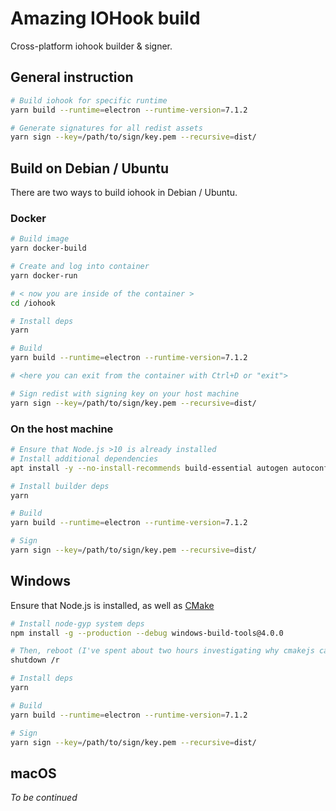 Amazing IOHook build
======
Cross-platform iohook builder & signer.

## General instruction
```bash
# Build iohook for specific runtime
yarn build --runtime=electron --runtime-version=7.1.2

# Generate signatures for all redist assets
yarn sign --key=/path/to/sign/key.pem --recursive=dist/
```

## Build on Debian / Ubuntu
There are two ways to build iohook in Debian / Ubuntu.

### Docker
```bash
# Build image
yarn docker-build

# Create and log into container
yarn docker-run

# < now you are inside of the container >
cd /iohook

# Install deps
yarn

# Build
yarn build --runtime=electron --runtime-version=7.1.2

# <here you can exit from the container with Ctrl+D or "exit">

# Sign redist with signing key on your host machine
yarn sign --key=/path/to/sign/key.pem --recursive=dist/
```
### On the host machine
```bash
# Ensure that Node.js >10 is already installed
# Install additional dependencies
apt install -y --no-install-recommends build-essential autogen autoconf libtool automake libtool pkg-config libx11-dev libxtst-dev libxt-dev libx11-xcb-dev libxkbcommon-dev libxkbcommon-x11-dev libxinerama-dev libxkbfile-dev cmake

# Install builder deps
yarn

# Build
yarn build --runtime=electron --runtime-version=7.1.2

# Sign
yarn sign --key=/path/to/sign/key.pem --recursive=dist/
```

## Windows
Ensure that Node.js is installed, as well as [CMake](https://cmake.org/)
```bash
# Install node-gyp system deps
npm install -g --production --debug windows-build-tools@4.0.0

# Then, reboot (I've spent about two hours investigating why cmakejs can't find MSVC Build Tools)
shutdown /r

# Install deps
yarn

# Build
yarn build --runtime=electron --runtime-version=7.1.2

# Sign
yarn sign --key=/path/to/sign/key.pem --recursive=dist/
```

## macOS
_To be continued_

